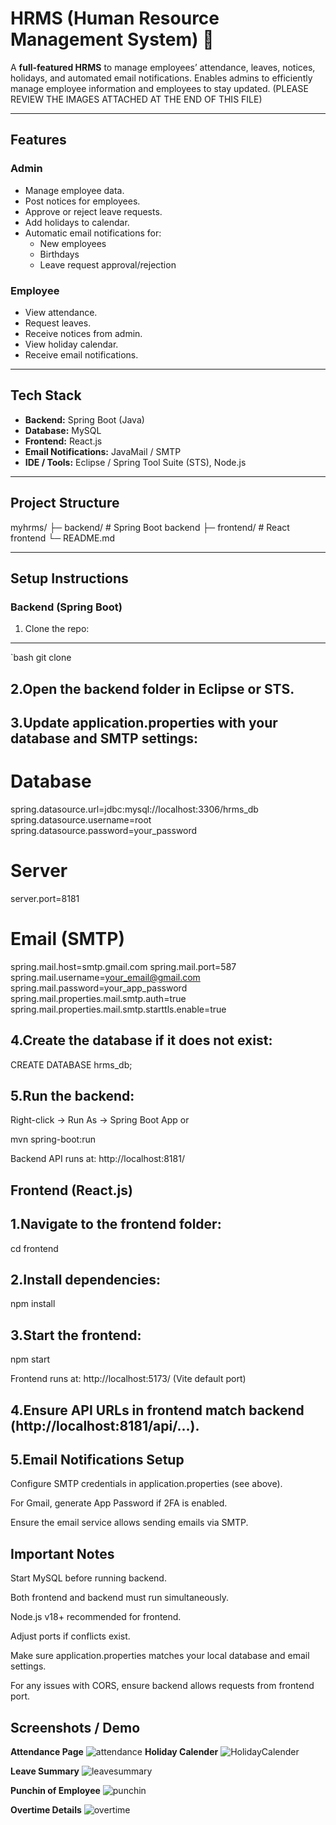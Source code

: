 # HRMS (Human Resource Management System) 🏢


A **full-featured HRMS** to manage employees’ attendance, leaves, notices, holidays, and automated email notifications. Enables admins to efficiently manage employee information and employees to stay updated.
(PLEASE REVIEW THE IMAGES ATTACHED AT THE END OF THIS FILE)

---

## Features

### Admin
- Manage employee data.
- Post notices for employees.
- Approve or reject leave requests.
- Add holidays to calendar.
- Automatic email notifications for:
  - New employees
  - Birthdays
  - Leave request approval/rejection

### Employee
- View attendance.
- Request leaves.
- Receive notices from admin.
- View holiday calendar.
- Receive email notifications.

---

## Tech Stack
- **Backend:** Spring Boot (Java)
- **Database:** MySQL
- **Frontend:** React.js
- **Email Notifications:** JavaMail / SMTP
- **IDE / Tools:** Eclipse / Spring Tool Suite (STS), Node.js

---

## Project Structure

myhrms/
├─ backend/ # Spring Boot backend
├─ frontend/ # React frontend
└─ README.md


---

## Setup Instructions

### Backend (Spring Boot)
1. Clone the repo:
---------------------------------
`bash
git clone <your-repo-url>

2.Open the backend folder in Eclipse or STS.
-----------------------------------------------------
3.Update application.properties with your database and SMTP settings:
--------------------------------------------------------------------------
# Database
spring.datasource.url=jdbc:mysql://localhost:3306/hrms_db
spring.datasource.username=root
spring.datasource.password=your_password

# Server
server.port=8181

# Email (SMTP)
spring.mail.host=smtp.gmail.com
spring.mail.port=587
spring.mail.username=your_email@gmail.com
spring.mail.password=your_app_password
spring.mail.properties.mail.smtp.auth=true
spring.mail.properties.mail.smtp.starttls.enable=true

4.Create the database if it does not exist:
-------------------------------------------
CREATE DATABASE hrms_db;


5.Run the backend:
------------------------
Right-click → Run As → Spring Boot App
or

mvn spring-boot:run


Backend API runs at: http://localhost:8181/

Frontend (React.js)
----------------------

1.Navigate to the frontend folder:
----------------------------------------
cd frontend


2.Install dependencies:
----------------------------
npm install


3.Start the frontend:
---------------------------
npm start


Frontend runs at: http://localhost:5173/ (Vite default port)

4.Ensure API URLs in frontend match backend (http://localhost:8181/api/...).
------------------------------------------------------------------------------------
5.Email Notifications Setup
-----------------------------------
Configure SMTP credentials in application.properties (see above).

For Gmail, generate App Password if 2FA is enabled.

Ensure the email service allows sending emails via SMTP.

Important Notes
-----------------------------
Start MySQL before running backend.

Both frontend and backend must run simultaneously.

Node.js v18+ recommended for frontend.

Adjust ports if conflicts exist.

Make sure application.properties matches your local database and email settings.

For any issues with CORS, ensure backend allows requests from frontend port.

Screenshots / Demo
------------------------
**Attendance Page**
![attendance](images/attendance.png)
**Holiday Calender**
![HolidayCalender](images/holidaycalender.png)

**Leave Summary**
![leavesummary](images/leavesummary.png)

**Punchin of Employee**
![punchin](images/punchin.png)

**Overtime Details**
![overtime](images/overtime.png)




